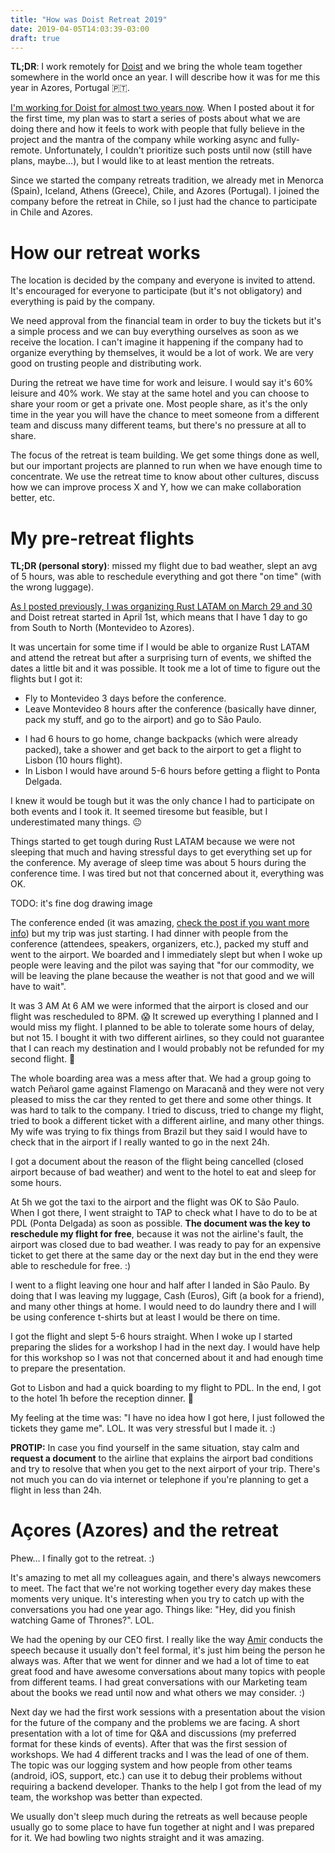 ```yaml
---
title: "How was Doist Retreat 2019"
date: 2019-04-05T14:03:39-03:00
draft: true
---
```


**TL;DR**: I work remotely for [Doist](https://doist.com) and we bring
the whole team together somewhere in the world once an year. I will
describe how it was for me this year in Azores, Portugal 🇵🇹.

[I'm working for Doist for almost two years
now](post/doist-pothix/). When I posted about it for the first time,
my plan was to start a series of posts about what we are doing there
and how it feels to work with people that fully believe in the project
and the mantra of the company while working async and
fully-remote. Unfortunately, I couldn't prioritize such posts until
now (still have plans, maybe...), but I would like to at least mention
the retreats.

Since we started the company retreats tradition, we already met in
Menorca (Spain), Iceland, Athens (Greece), Chile, and Azores
(Portugal). I joined the company before the retreat in Chile, so I
just had the chance to participate in Chile and Azores.

# How our retreat works

The location is decided by the company and everyone is invited to
attend. It's encouraged for everyone to participate (but it's not
obligatory) and everything is paid by the company.

We need approval from the financial team in order to buy the tickets
but it's a simple process and we can buy everything ourselves as soon
as we receive the location. I can't imagine it happening if the
company had to organize everything by themselves, it would be a lot of
work. We are very good on trusting people and distributing work.

During the retreat we have time for work and leisure. I would say it's
60% leisure and 40% work. We stay at the same hotel and you can choose
to share your room or get a private one. Most people share, as it's
the only time in the year you will have the chance to meet someone
from a different team and discuss many different teams, but there's no
pressure at all to share.

The focus of the retreat is team building. We get some things done as
well, but our important projects are planned to run when we have
enough time to concentrate. We use the retreat time to know about
other cultures, discuss how we can improve process X and Y, how we can
make collaboration better, etc.

# My pre-retreat flights

**TL;DR (personal story)**: missed my flight due to bad weather, slept an avg of 5 hours,
was able to reschedule everything and got there "on time" (with the
wrong luggage).

[As I posted previously, I was organizing Rust LATAM on March 29 and
30](/post/how-was-it-to-organize-rust-latam/) and Doist retreat
started in April 1st, which means that I have 1 day to go from South
to North (Montevideo to Azores).

It was uncertain for some time if I would be able to organize Rust LATAM and attend the retreat but after a surprising turn of events, we shifted the dates a little bit and it was possible. It took me a lot of time to figure out the flights but I got it:

+ Fly to Montevideo 3 days before the conference.
+ Leave Montevideo 8 hours after the conference (basically have dinner, pack my stuff, and go to the airport) and go to São Paulo.
* I had 6 hours to go home, change backpacks (which were already packed), take a shower and get back to the airport to get a flight to Lisbon (10 hours flight).
* In Lisbon I would have around 5-6 hours before getting a flight to Ponta Delgada.

I knew it would be tough but it was the only chance I had to participate on both events and I took it. It seemed tiresome but feasible, but I underestimated many things. 😐

Things started to get tough during Rust LATAM because we were not
sleeping that much and having stressful days to get everything set up
for the conference. My average of sleep time was about 5 hours during
the conference time. I was tired but not that concerned about it, everything was OK.

TODO: it's fine dog drawing image

The conference ended (it was amazing, [check the post if you want more
info](/post/how-was-it-to-organize-rust-latam/)) but my trip was just
starting. I had dinner with people from the conference (attendees,
speakers, organizers, etc.), packed my stuff and went to the
airport. We boarded and I immediately slept but when I woke up people
were leaving and the pilot was saying that "for our commodity, we will
be leaving the plane because the weather is not that good and we will
have to wait".

It was 3 AM At 6 AM we were informed that the airport is closed and
our flight was rescheduled to 8PM. 😱 It screwed up everything I planned and I would miss my flight. I planned to be able to tolerate some hours of delay, but not 15. I bought it with two different airlines, so they could not guarantee that I can reach my destination and I would probably not be refunded for my second flight. 💸

The whole boarding area was a mess after that. We had a group going to
watch Peñarol game against Flamengo on Maracanã and they were not very
pleased to miss the car they rented to get there and some other
things. It was hard to talk to the company. I tried to discuss, tried
to change my flight, tried to book a different ticket with a different
airline, and many other things. My wife was trying to fix things from
Brazil but they said I would have to check that in the airport if I
really wanted to go in the next 24h.

I got a document about the reason of the flight being cancelled
(closed airport because of bad weather) and went to the hotel to eat
and sleep for some hours.

At 5h we got the taxi to the airport and the flight was OK to São
Paulo. When I got there, I went straight to TAP to check what I have
to do to be at PDL (Ponta Delgada) as soon as possible. **The document
was the key to reschedule my flight for free**, because it was not the
airline's fault, the airport was closed due to bad weather. I was
ready to pay for an expensive ticket to get there at the same day or
the next day but in the end they were able to reschedule for free. :)

I went to a flight leaving one hour and half after I landed in São
Paulo. By doing that I was leaving my luggage, Cash (Euros), Gift (a
book for a friend), and many other things at home. I would need to do
laundry there and I will be using conference t-shirts but at least I
would be there on time.

I got the flight and slept 5-6 hours straight. When I woke up I
started preparing the slides for a workshop I had in the next day. I
would have help for this workshop so I was not that concerned about it
and had enough time to prepare the presentation.

Got to Lisbon and had a quick boarding to my flight to PDL. In the
end, I got to the hotel 1h before the reception dinner. 🎉

My feeling at the time was: "I have no idea how I got here, I just
followed the tickets they game me". LOL. It was very stressful but I
made it. :)

**PROTIP:** In case you find yourself in the same situation, stay calm
and **request a document** to the airline that explains the airport
bad conditions and try to resolve that when you get to the next
airport of your trip. There's not much you can do via internet or
telephone if you're planning to get a flight in less than 24h.

# Açores (Azores) and the retreat

Phew... I finally got to the retreat. :)

It's amazing to met all my colleagues again, and there's always
newcomers to meet. The fact that we're not working together every day
makes these moments very unique. It's interesting when you try to
catch up with the conversations you had one year ago. Things like:
"Hey, did you finish watching Game of Thrones?". LOL.

We had the opening by our CEO first. I really like the way
[Amir](https://twitter.com/amix3k) conducts the speech because it
usually don't feel formal, it's just him being the person he always
was. After that we went for dinner and we had a lot of time to eat
great food and have awesome conversations about many topics with
people from different teams. I had great conversations with our
Marketing team about the books we read until now and what others we
may consider. :)

Next day we had the first work sessions with a presentation about the
vision for the future of the company and the problems we are facing. A
short presentation with a lot of time for Q&A and discussions (my
preferred format for these kinds of events). After that was the first
session of workshops. We had 4 different tracks and I was the lead of
one of them. The topic was our logging system and how people from
other teams (android, iOS, support, etc.) can use it to debug their
problems without requiring a backend developer. Thanks to the help I
got from the lead of my team, the workshop was better than expected.

We usually don't sleep much during the retreats as well because people
usually go to some place to have fun together at night and I was
prepared for it. We had bowling two nights straight and it was
amazing.
